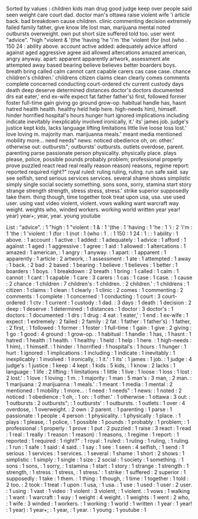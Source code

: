 Sorted by values :
children kids man drug good judge keep over people said seen weight care court dad. doctor man's ottawa raise violent wife 'i article back. bad breakdown cause children. clinic commenting decision extremely failed family father, give know life lost man, marijuana mental noted outbursts overweight. own put short size suffered told too. user went "advice". "high "violent & '(the 'having 'he 'i'm 'the 'violent (for (not (who . 150 24 : ability above. account active added: adequately advice afford against aged aggressive agree aid allowed altercations amazed american, angry anyway. apart: apparent apparently artwork, assessment ate attempted away based bearing believe believes better boarders boys. breath bring called calm cannot cant capable carers cas case case. chance children's children.' childrens citizen claims clean clearly comes comments complete concerned conducting court-ordered ctv current custody days death deep deserve determined distances doctor's doctors documented drs eat eater,' end ex-wife expect fat father father's) first, followed former foster full-time gain giving go ground grow-op. habitual handle has, hasnt hatred health health. healthy held help here. high-needs him), himself. hinder horrified hospital's hours hunger hurt ignored implications including indicate inevitably inexplicably involved ironically, it.' its' james job. judge's justice kept kids, lacks language lifting limitations little live loose loss lost.' love loving m. majority man. marijuanna meals.' meant media mentioned mobility more... need needs" news: noticed obedience oh, on: other.' otherwise out: outbursts"; outbursts' outbursts. outlets overdose, parent. parenting parse passionate person physicality. physically place. plays please, police, possible pounds probably problem; professional properly prove puzzled react read real really reason reason) reasons, regime report: reported required right?" royal ruled: ruling ruling, ruling. run safe said. say see selfish, send serious services services. several shame shows simplistic simply single social society something. sons sons, sorry, stamina start story strange strength strength, stress stress, stress.' strike superior supposedly take them. thing though, time together took treat upon usa, usa. use used user. using vast video violent, violent. vows walking want warcraft way weight. weights who, winded workers. working world written year year! year) year+; year, year. young youtube 

List :
"advice". : 1
"high : 1
"violent : 1
& : 1
'(the : 1
'having : 1
'he : 1
'i : 2
'i'm : 1
'the : 1
'violent : 1
(for : 1
(not : 1
(who : 1
. : 1
150 : 1
24 : 1
: : 1
ability : 1
above. : 1
account : 1
active : 1
added: : 1
adequately : 1
advice : 1
afford : 1
against : 1
aged : 1
aggressive : 1
agree : 1
aid : 1
allowed : 1
altercations : 1
amazed : 1
american, : 1
angry : 1
anyway. : 1
apart: : 1
apparent : 1
apparently : 1
article : 2
artwork, : 1
assessment : 1
ate : 1
attempted : 1
away : 1
back. : 2
bad : 2
based : 1
bearing : 1
believe : 1
believes : 1
better : 1
boarders : 1
boys. : 1
breakdown : 2
breath : 1
bring : 1
called : 1
calm : 1
cannot : 1
cant : 1
capable : 1
care : 3
carers : 1
cas : 1
case : 1
case. : 1
cause : 2
chance : 1
children : 7
children's : 1
children. : 2
children.' : 1
childrens : 1
citizen : 1
claims : 1
clean : 1
clearly : 1
clinic : 2
comes : 1
commenting : 2
comments : 1
complete : 1
concerned : 1
conducting : 1
court : 3
court-ordered : 1
ctv : 1
current : 1
custody : 1
dad. : 3
days : 1
death : 1
decision : 2
deep : 1
deserve : 1
determined : 1
distances : 1
doctor : 3
doctor's : 1
doctors : 1
documented : 1
drs : 1
drug : 4
eat : 1
eater,' : 1
end : 1
ex-wife : 1
expect : 1
extremely : 2
failed : 2
family : 2
fat : 1
father : 1
father's) : 1
father, : 2
first, : 1
followed : 1
former : 1
foster : 1
full-time : 1
gain : 1
give : 2
giving : 1
go : 1
good : 4
ground : 1
grow-op. : 1
habitual : 1
handle : 1
has, : 1
hasnt : 1
hatred : 1
health : 1
health. : 1
healthy : 1
held : 1
help : 1
here. : 1
high-needs : 1
him), : 1
himself. : 1
hinder : 1
horrified : 1
hospital's : 1
hours : 1
hunger : 1
hurt : 1
ignored : 1
implications : 1
including : 1
indicate : 1
inevitably : 1
inexplicably : 1
involved : 1
ironically, : 1
it.' : 1
its' : 1
james : 1
job. : 1
judge : 4
judge's : 1
justice : 1
keep : 4
kept : 1
kids : 5
kids, : 1
know : 2
lacks : 1
language : 1
life : 2
lifting : 1
limitations : 1
little : 1
live : 1
loose : 1
loss : 1
lost : 2
lost.' : 1
love : 1
loving : 1
m. : 1
majority : 1
man : 5
man's : 3
man, : 2
man. : 1
marijuana : 2
marijuanna : 1
meals.' : 1
meant : 1
media : 1
mental : 2
mentioned : 1
mobility : 1
more... : 1
need : 1
needs" : 1
news: : 1
noted : 2
noticed : 1
obedience : 1
oh, : 1
on: : 1
other.' : 1
otherwise : 1
ottawa : 3
out: : 1
outbursts : 2
outbursts"; : 1
outbursts' : 1
outbursts. : 1
outlets : 1
over : 4
overdose, : 1
overweight. : 2
own : 2
parent. : 1
parenting : 1
parse : 1
passionate : 1
people : 4
person : 1
physicality. : 1
physically : 1
place. : 1
plays : 1
please, : 1
police, : 1
possible : 1
pounds : 1
probably : 1
problem; : 1
professional : 1
properly : 1
prove : 1
put : 2
puzzled : 1
raise : 3
react : 1
read : 1
real : 1
really : 1
reason : 1
reason) : 1
reasons, : 1
regime : 1
report: : 1
reported : 1
required : 1
right?" : 1
royal : 1
ruled: : 1
ruling : 1
ruling, : 1
ruling. : 1
run : 1
safe : 1
said : 4
said. : 1
say : 1
see : 1
seen : 4
selfish, : 1
send : 1
serious : 1
services : 1
services. : 1
several : 1
shame : 1
short : 2
shows : 1
simplistic : 1
simply : 1
single : 1
size : 2
social : 1
society : 1
something. : 1
sons : 1
sons, : 1
sorry, : 1
stamina : 1
start : 1
story : 1
strange : 1
strength : 1
strength, : 1
stress : 1
stress, : 1
stress.' : 1
strike : 1
suffered : 2
superior : 1
supposedly : 1
take : 1
them. : 1
thing : 1
though, : 1
time : 1
together : 1
told : 2
too. : 2
took : 1
treat : 1
upon : 1
usa, : 1
usa. : 1
use : 1
used : 1
user : 2
user. : 1
using : 1
vast : 1
video : 1
violent : 3
violent, : 1
violent. : 1
vows : 1
walking : 1
want : 1
warcraft : 1
way : 1
weight : 4
weight. : 1
weights : 1
went : 2
who, : 1
wife : 3
winded : 1
workers. : 1
working : 1
world : 1
written : 1
year : 1
year! : 1
year) : 1
year+; : 1
year, : 1
year. : 1
young : 1
youtube : 1
